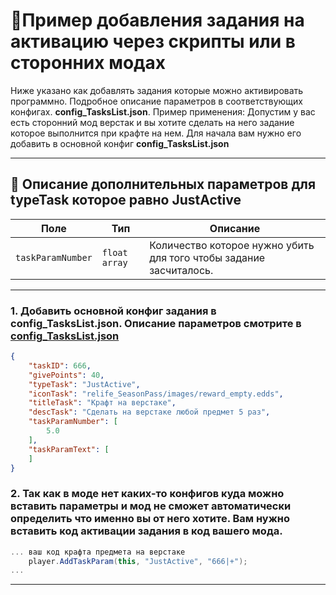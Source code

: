 
# 📄Пример добавления задания на активацию через скрипты или в сторонних модах

Ниже указано как добавлять задания которые можно активировать программно. Подробное описание параметров в соответствующих конфигах. **config_TasksList.json**. 
Пример применения: Допустим у вас есть сторонний мод верстак и вы хотите сделать на него задание которое выполнится при крафте на нем. Для начала вам нужно его добавить в основной конфиг **config_TasksList.json**

---
## 🧩 Описание дополнительных параметров для **typeTask** которое равно **JustActive**

| Поле              | Тип        |  Описание |
|-------------------|------------|----------|
| `taskParamNumber`      | `float array`   | Количество которое нужно убить для того чтобы задание засчиталось. |

---
### 1. Добавить основной конфиг задания в config_TasksList.json. Описание параметров смотрите в [config_TasksList.json](https://github.com/virusomanvs/relife_SeasonPass/blob/main/config_TasksList.md)

```json
{
    "taskID": 666,
    "givePoints": 40,
    "typeTask": "JustActive",
    "iconTask": "relife_SeasonPass/images/reward_empty.edds",
    "titleTask": "Крафт на верстаке",
    "descTask": "Сделать на верстаке любой предмет 5 раз",
    "taskParamNumber": [
        5.0
    ],
    "taskParamText": [
    ]
}
```
### 2. Так как в моде нет каких-то конфигов куда можно вставить параметры и мод не сможет автоматически определить что именно вы от него хотите. Вам нужно вставить код активации задания в код вашего мода. 

```C#
... ваш код крафта предмета на верстаке
    player.AddTaskParam(this, "JustActive", "666|+");
...
```
---
